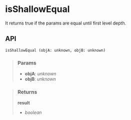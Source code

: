 # isShallowEqual
It returns true if the params are equal until first level depth.

## API

```tsx
isShallowEqual (objA: unknown, objB: unknown) 
```

> ### Params
>
> - __objA__: _unknown_
> - __objB__: _unknown_
>

> ### Returns
>
> __result__
> - _boolean_  
>